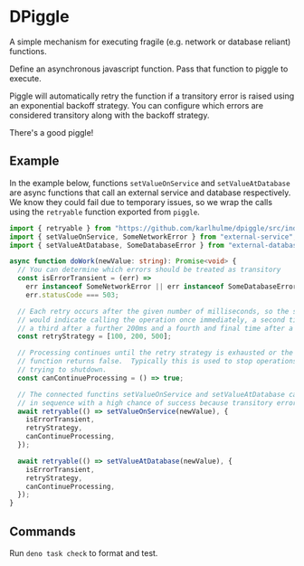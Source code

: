 # DPiggle

A simple mechanism for executing fragile (e.g. network or database reliant)
functions.

Define an asynchronous javascript function. Pass that function to piggle to
execute.

Piggle will automatically retry the function if a transitory error is raised
using an exponential backoff strategy. You can configure which errors are
considered transitory along with the backoff strategy.

There's a good piggle!

## Example

In the example below, functions `setValueOnService` and `setValueAtDatabase` are
async functions that call an external service and database respectively. We know
they could fail due to temporary issues, so we wrap the calls using the
`retryable` function exported from `piggle`.

```typescript
import { retryable } from "https://github.com/karlhulme/dpiggle/src/index.ts";
import { setValueOnService, SomeNetworkError } from "external-service";
import { setValueAtDatabase, SomeDatabaseError } from "external-database";

async function doWork(newValue: string): Promise<void> {
  // You can determine which errors should be treated as transitory
  const isErrorTransient = (err) =>
    err instanceof SomeNetworkError || err instanceof SomeDatabaseError ||
    err.statusCode === 503;

  // Each retry occurs after the given number of milliseconds, so the strategy below
  // would indicate calling the operation once immediately, a second time after 100ms,
  // a third after a further 200ms and a fourth and final time after a further 500ms.
  const retryStrategy = [100, 200, 500];

  // Processing continues until the retry strategy is exhausted or the canContinueProcessing
  // function returns false.  Typically this is used to stop operations because the host is
  // trying to shutdown.
  const canContinueProcessing = () => true;

  // The connected functins setValueOnService and setValueAtDatabase can then be called
  // in sequence with a high chance of success because transitory errors will be bypassed.
  await retryable(() => setValueOnService(newValue), {
    isErrorTransient,
    retryStrategy,
    canContinueProcessing,
  });

  await retryable(() => setValueAtDatabase(newValue), {
    isErrorTransient,
    retryStrategy,
    canContinueProcessing,
  });
}
```

## Commands

Run `deno task check` to format and test.
